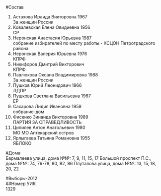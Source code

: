 #Состав  
1. Астахова Ираида Викторовна 1967  
    За женщин России  
2. Ковалевская Елена Овидиевна 1956  
    СР  
3. Неронская Анастасия Юрьевна 1987  
    собрание избирателей по месту работы - КСЦОН Петроградского района  
4. Неронская Валерия Юрьевна 1976  
    КПРФ  
5. Никифоров Дмитрий Викторович  
    КПРФ  
6. Павлюкова Оксана Владимировна 1988  
    За женщин России  
7. Пушков Юрий Леонидович 1966  
    ЛДПР  
8. Пушкова Светлана Васильевна 1967  
    ЕР  
9. Сахарова Лидия Ивановна 1959  
    собрание-дом  
10. Фисенко Зинаида Викторовна 1989  
    ПАРТИЯ ЗА СПРАВЕДЛИВОСТЬ  
11. Ципилев Антон Анатольевич 1980  
    МО МО Аптекарский остров  
12. Ярлыгаева Татьяна Романовна 1955  
    ЯБЛОКО  
  
#Дома  
Бармалеева улица, дома №№: 7, 9, 11, 15, 17 Большой проспект П.С., дома №№: 74, 76-78, 80, 82, 86 Плуталова улица, дома №№: 13, 15, 18, 20, 22  
  
#Выборы-2012  
##Номер УИК  
1329  
